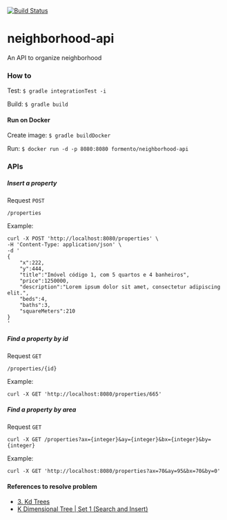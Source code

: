 [![Build Status](https://travis-ci.org/andreformento/neighborhood-api.svg?branch=master)](https://travis-ci.org/andreformento/neighborhood-api)

# neighborhood-api
An API to organize neighborhood

### How to
Test: `$ gradle integrationTest -i`

Build: `$ gradle build`

#### Run on Docker
Create image: `$ gradle buildDocker`

Run: `$ docker run -d -p 8080:8080 formento/neighborhood-api`

### APIs

##### Insert a property

Request `POST`
```
/properties
```
Example:
```
curl -X POST 'http://localhost:8080/properties' \
-H 'Content-Type: application/json' \
-d '
{
    "x":222,
    "y":444,
    "title":"Imóvel código 1, com 5 quartos e 4 banheiros",
    "price":1250000,
    "description":"Lorem ipsum dolor sit amet, consectetur adipiscing elit.",
    "beds":4,
    "baths":3,
    "squareMeters":210
}
'
```

##### Find a property by id
Request `GET`
```
/properties/{id}
```
Example:
```
curl -X GET 'http://localhost:8080/properties/665'
```

##### Find a property by area
Request `GET`
```
curl -X GET /properties?ax={integer}&ay={integer}&bx={integer}&by={integer}
```
Example:
```
curl -X GET 'http://localhost:8080/properties?ax=70&ay=95&bx=70&by=0'
```

#### References to resolve problem

- [3. Kd Trees](https://www.youtube.com/watch?v=W94M9D_yXKk)
- [K Dimensional Tree | Set 1 (Search and Insert)](http://www.geeksforgeeks.org/k-dimensional-tree)

